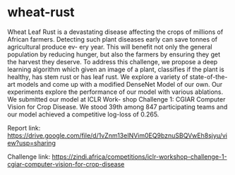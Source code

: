 # wheat-rust
Wheat Leaf Rust is a devastating disease affecting the crops of millions of African farmers. Detecting such plant diseases early can save tonnes of agricultural produce ev- ery year. This will benefit not only the general population by reducing hunger, but also the farmers by ensuring they get the harvest they deserve. To address this challenge, we propose a deep learning algorithm which given an image of a plant, classifies if the plant is healthy, has stem rust or has leaf rust. We explore a variety of state-of-the-art models and come up with a modified DenseNet Model of our own. Our experiments explore the performance of our model with various ablations. We submitted our model at ICLR Work- shop Challenge 1: CGIAR Computer Vision for Crop Disease. We stood 39th among 847 participating teams and our model achieved a competitive log-loss of 0.265.

Report link: https://drive.google.com/file/d/1vZnm13eINVim0EQ9bznuSBQVwEh8sjyu/view?usp=sharing

Challenge link: https://zindi.africa/competitions/iclr-workshop-challenge-1-cgiar-computer-vision-for-crop-disease
